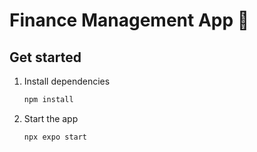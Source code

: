 # Finance Management App 👋


## Get started

1. Install dependencies

   ```bash
   npm install
   ```

2. Start the app

   ```bash
   npx expo start
   ```
